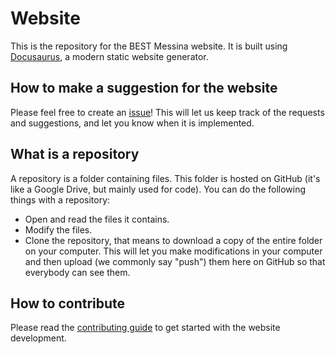 # Website

This is the repository for the BEST Messina website. It is built using [Docusaurus](https://docusaurus.io/), a modern static website generator.

## How to make a suggestion for the website

Please feel free to create an [issue](https://github.com/samupino/bestmessina-website/issues)! This will let us keep track of the requests and suggestions, and let you know when it is implemented.

## What is a repository

A repository is a folder containing files. This folder is hosted on GitHub (it's like a Google Drive, but mainly used for code). You can do the following things with a repository:

- Open and read the files it contains.
- Modify the files.
- Clone the repository, that means to download a copy of the entire folder on your computer. This will let you make modifications in your computer and then upload (we commonly say "push") them here on GitHub so that everybody can see them.

## How to contribute

Please read the [contributing guide](./CONTRIBUTING.md) to get started with the website development.
